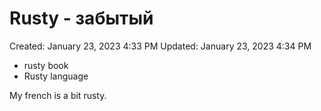 # Rusty - забытый

Created: January 23, 2023 4:33 PM
Updated: January 23, 2023 4:34 PM

- rusty book
- Rusty language

My french is a bit rusty.